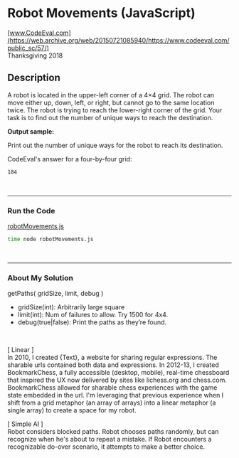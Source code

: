 # Robot Movements (JavaScript)<br />
[www.CodeEval.com](https://web.archive.org/web/20150721085940/https://www.codeeval.com/public_sc/57/)<br />
Thanksgiving 2018

## Description

A robot is located in the upper-left corner of a 4×4 grid. The robot can move either up, down, left, or right, but cannot go to the same location twice. The robot is trying to reach the lower-right corner of the grid. Your task is to find out the number of unique ways to reach the destination.

**Output sample:**

Print out the number of unique ways for the robot to reach its destination.

CodeEval's answer for a four-by-four grid:<br/>
```sh
184
```

<br />

---
### Run the Code

[robotMovements.js](https://github.com/wrightben/codeeval/blob/master/code/robotMovements.js)

```sh
time node robotMovements.js
```

<br />

---
### About My Solution

getPaths( gridSize, limit, debug )
		
* gridSize(int): Arbitrarily large square
* limit(int): Num of failures to allow. Try 1500 for 4x4.
* debug(true|false): Print the paths as they’re found.

<br />

[ Linear ]<br />
In 2010, I created {Text}, a website for sharing regular expressions. The sharable urls contained both data and expressions. In 2012-13, I created BookmarkChess, a fully accessible (desktop, mobile), real-time chessboard that inspired the UX now delivered by sites like lichess.org and chess.com. BookmarkChess allowed for sharable chess experiences with the game state embedded in the url. I'm leveraging that previous experience when I shift from a grid metaphor (an array of arrays) into a linear metaphor (a single array) to create a space for my robot.

[ Simple AI ]<br/>
Robot considers blocked paths. Robot chooses paths randomly, but can recognize when he's about to repeat a mistake. If Robot encounters a recognizable do-over scenario, it attempts to make a better choice.
